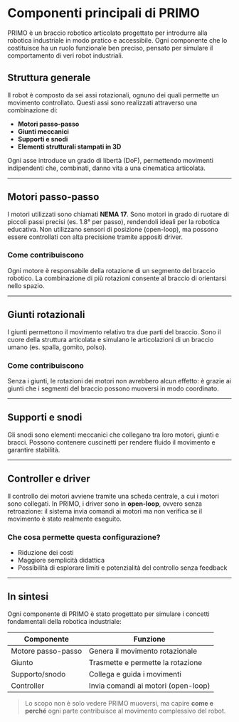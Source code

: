 # Componenti principali di PRIMO

PRIMO è un braccio robotico articolato progettato per introdurre alla robotica industriale in modo pratico e accessibile. Ogni componente che lo costituisce ha un ruolo funzionale ben preciso, pensato per simulare il comportamento di veri robot industriali.

## Struttura generale

Il robot è composto da sei assi rotazionali, ognuno dei quali permette un movimento controllato. Questi assi sono realizzati attraverso una combinazione di:

- **Motori passo-passo**
- **Giunti meccanici**
- **Supporti e snodi**
- **Elementi strutturali stampati in 3D**

Ogni asse introduce un grado di libertà (DoF), permettendo movimenti indipendenti che, combinati, danno vita a una cinematica articolata.

---

## Motori passo-passo

I motori utilizzati sono chiamati **NEMA 17**. Sono motori in grado di ruotare di piccoli passi precisi (es. 1.8° per passo), rendendoli ideali per la robotica educativa. Non utilizzano sensori di posizione (open-loop), ma possono essere controllati con alta precisione tramite appositi driver.

### Come contribuiscono

Ogni motore è responsabile della rotazione di un segmento del braccio robotico. La combinazione di più rotazioni consente al braccio di orientarsi nello spazio.

---

## Giunti rotazionali

I giunti permettono il movimento relativo tra due parti del braccio. Sono il cuore della struttura articolata e simulano le articolazioni di un braccio umano (es. spalla, gomito, polso).

### Come contribuiscono

Senza i giunti, le rotazioni dei motori non avrebbero alcun effetto: è grazie ai giunti che i segmenti del braccio possono muoversi in modo coordinato.

---

## Supporti e snodi

Gli snodi sono elementi meccanici che collegano tra loro motori, giunti e bracci. Possono contenere cuscinetti per rendere fluido il movimento e garantire stabilità.

---

## Controller e driver

Il controllo dei motori avviene tramite una scheda centrale, a cui i motori sono collegati. In PRIMO, i driver sono in **open-loop**, ovvero senza retroazione: il sistema invia comandi ai motori ma non verifica se il movimento è stato realmente eseguito.

### Che cosa permette questa configurazione?

- Riduzione dei costi
- Maggiore semplicità didattica
- Possibilità di esplorare limiti e potenzialità del controllo senza feedback

---

## In sintesi

Ogni componente di PRIMO è stato progettato per simulare i concetti fondamentali della robotica industriale:

| Componente        | Funzione                                  |
|-------------------|--------------------------------------------|
| Motore passo-passo| Genera il movimento rotazionale            |
| Giunto            | Trasmette e permette la rotazione          |
| Supporto/snodo    | Collega e guida i movimenti                |
| Controller        | Invia comandi ai motori (open-loop)        |

> Lo scopo non è solo vedere PRIMO muoversi, ma capire **come e perché** ogni parte contribuisce al movimento complessivo del robot.
